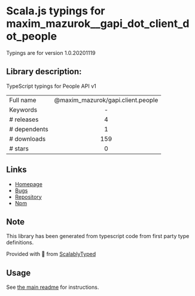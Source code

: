 
# Scala.js typings for maxim_mazurok__gapi_dot_client_dot_people

Typings are for version 1.0.20201119

## Library description:
TypeScript typings for People API v1

|                    |                 |
| ------------------ | :-------------: |
| Full name          | @maxim_mazurok/gapi.client.people |
| Keywords           | - |
| # releases         | 4 |
| # dependents       | 1 |
| # downloads        | 159 |
| # stars            | 0 |

## Links
- [Homepage](https://github.com/Maxim-Mazurok/google-api-typings-generator#readme)
- [Bugs](https://github.com/Maxim-Mazurok/google-api-typings-generator/issues)
- [Repository](https://github.com/Maxim-Mazurok/google-api-typings-generator)
- [Npm](https://www.npmjs.com/package/%40maxim_mazurok%2Fgapi.client.people)
    


## Note
This library has been generated from typescript code from first party type definitions.

Provided with :purple_heart: from [ScalablyTyped](https://github.com/oyvindberg/ScalablyTyped)

## Usage
See [the main readme](../../readme.md) for instructions.


